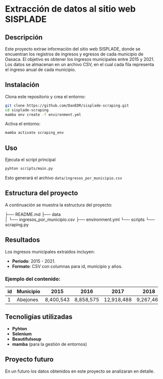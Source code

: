 # Extracción de datos al sitio web SISPLADE

## Descripción
Este proyecto extrae información del sitio web SISPLADE, donde se encuentran los registros de ingresos y egresos de cada municipio de Oaxaca. El objetivo es obtener los ingresos municipales entre 2015 y 2021. Los datos se almacenan en un archivo CSV, en el cual cada fila representa el ingreso anual de cada municipio.

## Instalación
Clona este repositorio y crea el entorno:
```bash
git clone https://github.com/DanEDR/sisplade-scraping.git
cd sisplade-scraping
mamba env create -f environment.yml
```
Activa el entorno:
```bash
mamba activate scraping_env
```

## Uso
Ejecuta el script principal
```bash
pyhton scripts/main.py
```
Esto generará el archivo `data/ingresos_por_municipio.csv`

## Estructura del proyecto
A continuación se muestra la estructura del proyecto:

├── README.md                       <!-- # Documentación -->
├── data                            <!-- # Carpeta donde se guardan los datos extraídos -->  
│   └── ingresos_por_municipio.csv  <!-- # Archivo con los datos extraídos -->
├── environment.yml                 <!-- # Configuración de entorno -->
└── scripts                         <!-- # Archivos de código fuente-->
    └── scraping.py                 <!-- # Script de extracción-->

## Resultados

Los ingresos municipales extraídos incluyen:

- **Periodo**: 2015 - 2021.
- **Formato**: CSV con columnas para id, municipio y años.

### Ejemplo del contenido:

| id | Municipio | 2015       | 2016       | 2017       | 2018       | 2019       | 2020       | 2021       |
|----|-----------|------------|------------|------------|------------|------------|------------|------------|
| 1  | Abejones  | 8,400,543| 8,858,575| 12,918,488| 9,267,467| 10,093,756| 10,208,254| 29,564,212|

## Tecnoligías utilizadas
- **Pyhton**
- **Selenium**
- **Beautifulsoup**
- **mamba** (para la gestión de entornos)

## Proyecto futuro
En un futuro los datos obtenidos en este proyecto se analizaran en detalle.
